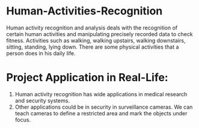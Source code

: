 # Human-Activities-Recognition
Human activity recognition and analysis deals with the recognition of certain human activities and manipulating precisely recorded data to check fitness. Activities such as walking, walking upstairs, walking downstairs, sitting, standing, lying down. There are some physical activities that a person does in his daily life.

# Project Application in Real-Life:
1. Human activity recognition has wide applications in medical research and security systems.
2. Other applications could be in security in surveillance cameras. We can teach cameras to define a restricted area and mark the objects under focus.
